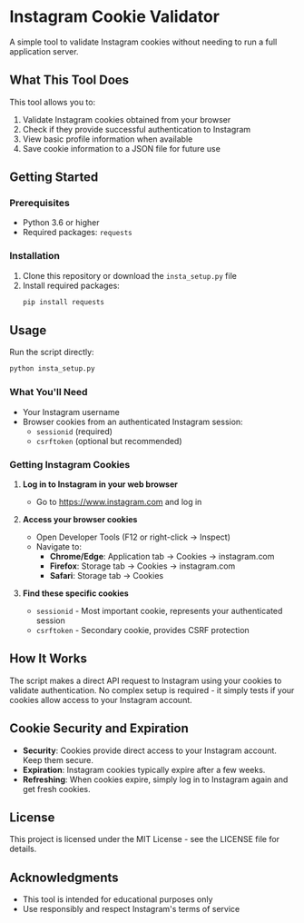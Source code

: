 # Instagram Cookie Validator

A simple tool to validate Instagram cookies without needing to run a full application server.

## What This Tool Does

This tool allows you to:
1. Validate Instagram cookies obtained from your browser
2. Check if they provide successful authentication to Instagram
3. View basic profile information when available
4. Save cookie information to a JSON file for future use

## Getting Started

### Prerequisites
- Python 3.6 or higher
- Required packages: `requests`

### Installation
1. Clone this repository or download the `insta_setup.py` file
2. Install required packages:
   ```bash
   pip install requests
   ```

## Usage

Run the script directly:
```bash
python insta_setup.py
```

### What You'll Need
- Your Instagram username
- Browser cookies from an authenticated Instagram session:
  - `sessionid` (required)
  - `csrftoken` (optional but recommended)

### Getting Instagram Cookies

1. **Log in to Instagram in your web browser**
   - Go to https://www.instagram.com and log in

2. **Access your browser cookies**
   - Open Developer Tools (F12 or right-click → Inspect)
   - Navigate to:
     - **Chrome/Edge**: Application tab → Cookies → instagram.com
     - **Firefox**: Storage tab → Cookies → instagram.com
     - **Safari**: Storage tab → Cookies

3. **Find these specific cookies**
   - `sessionid` - Most important cookie, represents your authenticated session
   - `csrftoken` - Secondary cookie, provides CSRF protection

## How It Works

The script makes a direct API request to Instagram using your cookies to validate authentication. No complex setup is required - it simply tests if your cookies allow access to your Instagram account.

## Cookie Security and Expiration

- **Security**: Cookies provide direct access to your Instagram account. Keep them secure.
- **Expiration**: Instagram cookies typically expire after a few weeks.
- **Refreshing**: When cookies expire, simply log in to Instagram again and get fresh cookies.

## License

This project is licensed under the MIT License - see the LICENSE file for details.

## Acknowledgments

- This tool is intended for educational purposes only
- Use responsibly and respect Instagram's terms of service 